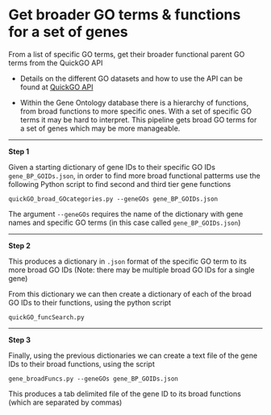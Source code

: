 # Get broader GO terms & functions for a set of genes

From a list of specific GO terms, get their broader functional parent GO terms from the QuickGO API

* Details on the different GO datasets and how to use the API can be found at [QuickGO API](https://www.ebi.ac.uk/QuickGO/api/index.html#/)

* Within the Gene Ontology database there is a hierarchy of functions, from broad functions to more specific ones. With a set of specific GO terms it may be hard to interpret. This pipeline gets broad GO terms for a set of genes which may be more manageable.

---

**Step 1**

Given a starting dictionary of gene IDs to their specific GO IDs `gene_BP_GOIDs.json`, in order to find more broad functional patterms use the following Python script to find second and third tier gene functions

`quickGO_broad_GOcategories.py --geneGOs gene_BP_GOIDs.json`

The argument `--geneGOs` requires the name of the dictionary with gene names and specific GO terms (in this case called `gene_BP_GOIDs.json`)

---

**Step 2**

This produces a dictionary in `.json` format of the specific GO term to its more broad GO IDs (Note: there may be multiple broad GO IDs for a single gene)

From this dictionary we can then create a dictionary of each of the broad GO IDs to their functions, using the python script

`quickGO_funcSearch.py`

---

**Step 3**

Finally, using the previous dictionaries we can create a text file of the gene IDs to their broad functions, using the script

`gene_broadFuncs.py --geneGOs gene_BP_GOIDs.json`

This produces a tab delimited file of the gene ID to its broad functions (which are separated by commas)